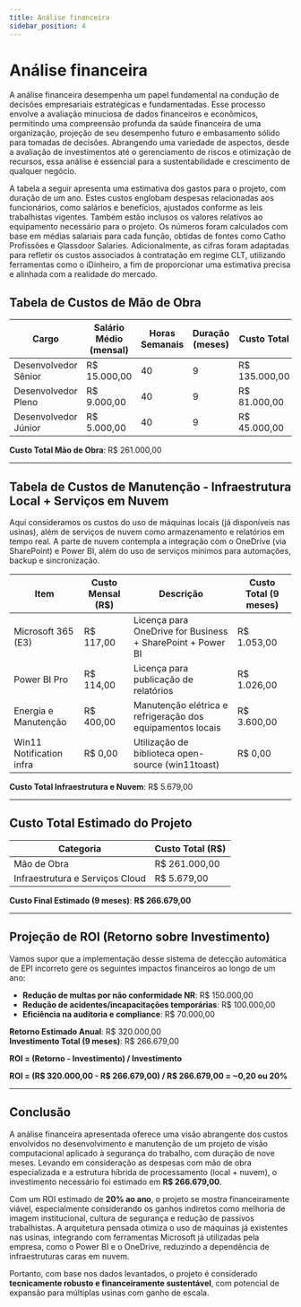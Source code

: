 ```yaml
---
title: Análise financeira
sidebar_position: 4
---
```


# Análise financeira

A análise financeira desempenha um papel fundamental na condução de decisões empresariais estratégicas e fundamentadas. Esse processo envolve a avaliação minuciosa de dados financeiros e econômicos, permitindo uma compreensão profunda da saúde financeira de uma organização, projeção de seu desempenho futuro e embasamento sólido para tomadas de decisões. Abrangendo uma variedade de aspectos, desde a avaliação de investimentos até o gerenciamento de riscos e otimização de recursos, essa análise é essencial para a sustentabilidade e crescimento de qualquer negócio.

A tabela a seguir apresenta uma estimativa dos gastos para o projeto, com duração de um ano. Estes custos englobam despesas relacionadas aos funcionários, como salários e benefícios, ajustados conforme as leis trabalhistas vigentes. Também estão inclusos os valores relativos ao equipamento necessário para o projeto. Os números foram calculados com base em médias salariais para cada função, obtidas de fontes como Catho Profissões e Glassdoor Salaries. Adicionalmente, as cifras foram adaptadas para refletir os custos associados à contratação em regime CLT, utilizando ferramentas como o iDinheiro, a fim de proporcionar uma estimativa precisa e alinhada com a realidade do mercado.

## Tabela de Custos de Mão de Obra

| Cargo              | Salário Médio (mensal) | Horas Semanais | Duração (meses) | Custo Total     |
|--------------------|------------------------|----------------|-----------------|-----------------|
| Desenvolvedor Sênior | R$ 15.000,00             | 40             | 9               | R$ 135.000,00   |
| Desenvolvedor Pleno  | R$ 9.000,00              | 40             | 9               | R$ 81.000,00    |
| Desenvolvedor Júnior | R$ 5.000,00              | 40             | 9               | R$ 45.000,00    |

**Custo Total Mão de Obra**: R$ 261.000,00

---

## Tabela de Custos de Manutenção - Infraestrutura Local + Serviços em Nuvem

Aqui consideramos os custos do uso de máquinas locais (já disponíveis nas usinas), além de serviços de nuvem como armazenamento e relatórios em tempo real. A parte de nuvem contempla a integração com o OneDrive (via SharePoint) e Power BI, além do uso de serviços mínimos para automações, backup e sincronização.

| Item                     | Custo Mensal (R$) | Descrição                                                  | Custo Total (9 meses) |
|--------------------------|-------------------|-------------------------------------------------------------|------------------------|
| Microsoft 365 (E3)       | R$ 117,00         | Licença para OneDrive for Business + SharePoint + Power BI  | R$ 1.053,00            |
| Power BI Pro             | R$ 114,00         | Licença para publicação de relatórios                       | R$ 1.026,00            |
| Energia e Manutenção     | R$ 400,00         | Manutenção elétrica e refrigeração dos equipamentos locais  | R$ 3.600,00            |
| Win11 Notification infra | R$ 0,00           | Utilização de biblioteca open-source (win11toast)           | R$ 0,00                |

**Custo Total Infraestrutura e Nuvem**: R$ 5.679,00

---

## Custo Total Estimado do Projeto

| Categoria                        | Custo Total (R$) |
|----------------------------------|------------------|
| Mão de Obra                      | R$ 261.000,00    |
| Infraestrutura e Serviços Cloud | R$ 5.679,00      |

**Custo Final Estimado (9 meses)**: **R$ 266.679,00**

---

## Projeção de ROI (Retorno sobre Investimento)

Vamos supor que a implementação desse sistema de detecção automática de EPI incorreto gere os seguintes impactos financeiros ao longo de um ano:

- **Redução de multas por não conformidade NR**: R$ 150.000,00
- **Redução de acidentes/incapacitações temporárias**: R$ 100.000,00
- **Eficiência na auditoria e compliance**: R$ 70.000,00

**Retorno Estimado Anual**: R$ 320.000,00  
**Investimento Total (9 meses)**: R$ 266.679,00

**ROI = (Retorno - Investimento) / Investimento**

**ROI = (R$ 320.000,00 - R$ 266.679,00) / R$ 266.679,00 = ~0,20 ou 20%**

---

## Conclusão

A análise financeira apresentada oferece uma visão abrangente dos custos envolvidos no desenvolvimento e manutenção de um projeto de visão computacional aplicado à segurança do trabalho, com duração de nove meses. Levando em consideração as despesas com mão de obra especializada e a estrutura híbrida de processamento (local + nuvem), o investimento necessário foi estimado em **R$ 266.679,00**.

Com um ROI estimado de **20% ao ano**, o projeto se mostra financeiramente viável, especialmente considerando os ganhos indiretos como melhoria de imagem institucional, cultura de segurança e redução de passivos trabalhistas. A arquitetura pensada otimiza o uso de máquinas já existentes nas usinas, integrando com ferramentas Microsoft já utilizadas pela empresa, como o Power BI e o OneDrive, reduzindo a dependência de infraestruturas caras em nuvem.

Portanto, com base nos dados levantados, o projeto é considerado **tecnicamente robusto e financeiramente sustentável**, com potencial de expansão para múltiplas usinas com ganho de escala.

